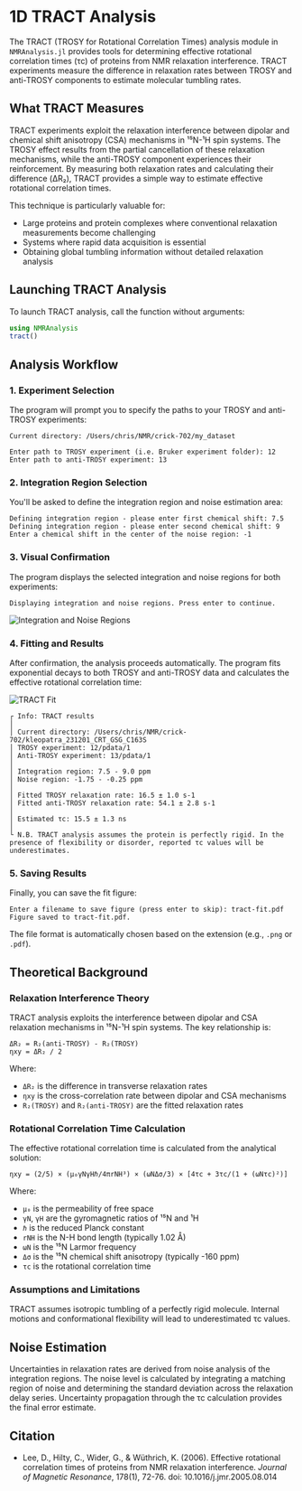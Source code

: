 # 1D TRACT Analysis

The TRACT (TROSY for Rotational Correlation Times) analysis module in `NMRAnalysis.jl` provides tools for determining effective rotational correlation times (τc) of proteins from NMR relaxation interference. TRACT experiments measure the difference in relaxation rates between TROSY and anti-TROSY components to estimate molecular tumbling rates.

## What TRACT Measures

TRACT experiments exploit the relaxation interference between dipolar and chemical shift anisotropy (CSA) mechanisms in ¹⁵N-¹H spin systems. The TROSY effect results from the partial cancellation of these relaxation mechanisms, while the anti-TROSY component experiences their reinforcement. By measuring both relaxation rates and calculating their difference (ΔR₂), TRACT provides a simple way to estimate effective rotational correlation times.

This technique is particularly valuable for:
- Large proteins and protein complexes where conventional relaxation measurements become challenging
- Systems where rapid data acquisition is essential
- Obtaining global tumbling information without detailed relaxation analysis

## Launching TRACT Analysis

To launch TRACT analysis, call the function without arguments:

```julia
using NMRAnalysis
tract()
```

## Analysis Workflow

### 1. Experiment Selection

The program will prompt you to specify the paths to your TROSY and anti-TROSY experiments:

```
Current directory: /Users/chris/NMR/crick-702/my_dataset

Enter path to TROSY experiment (i.e. Bruker experiment folder): 12
Enter path to anti-TROSY experiment: 13
```

### 2. Integration Region Selection

You'll be asked to define the integration region and noise estimation area:

```
Defining integration region - please enter first chemical shift: 7.5
Defining integration region - please enter second chemical shift: 9
Enter a chemical shift in the center of the noise region: -1
```

### 3. Visual Confirmation

The program displays the selected integration and noise regions for both experiments:

```
Displaying integration and noise regions. Press enter to continue.
```

![Integration and Noise Regions](assets/tract-regions.png)

### 4. Fitting and Results

After confirmation, the analysis proceeds automatically. The program fits exponential decays to both TROSY and anti-TROSY data and calculates the effective rotational correlation time:

![TRACT Fit](assets/tract-fit.png)

```
┌ Info: TRACT results
│ 
│ Current directory: /Users/chris/NMR/crick-702/kleopatra_231201_CRT_GSG_C163S
│ TROSY experiment: 12/pdata/1
│ Anti-TROSY experiment: 13/pdata/1
│ 
│ Integration region: 7.5 - 9.0 ppm
│ Noise region: -1.75 - -0.25 ppm
│ 
│ Fitted TROSY relaxation rate: 16.5 ± 1.0 s-1
│ Fitted anti-TROSY relaxation rate: 54.1 ± 2.8 s-1
│ 
│ Estimated τc: 15.5 ± 1.3 ns
│ 
└ N.B. TRACT analysis assumes the protein is perfectly rigid. In the presence of flexibility or disorder, reported τc values will be underestimates.
```

### 5. Saving Results

Finally, you can save the fit figure:

```
Enter a filename to save figure (press enter to skip): tract-fit.pdf
Figure saved to tract-fit.pdf.
```

The file format is automatically chosen based on the extension (e.g., `.png` or `.pdf`).

## Theoretical Background

### Relaxation Interference Theory

TRACT analysis exploits the interference between dipolar and CSA relaxation mechanisms in ¹⁵N-¹H spin systems. The key relationship is:

```
ΔR₂ = R₂(anti-TROSY) - R₂(TROSY)
ηxy = ΔR₂ / 2
```

Where:
- `ΔR₂` is the difference in transverse relaxation rates
- `ηxy` is the cross-correlation rate between dipolar and CSA mechanisms
- `R₂(TROSY)` and `R₂(anti-TROSY)` are the fitted relaxation rates

### Rotational Correlation Time Calculation

The effective rotational correlation time is calculated from the analytical solution:

```
ηxy = (2/5) × (μ₀γNγHℏ/4πrNH³) × (ωNΔσ/3) × [4τc + 3τc/(1 + (ωNτc)²)]
```

Where:
- `μ₀` is the permeability of free space
- `γN`, `γH` are the gyromagnetic ratios of ¹⁵N and ¹H
- `ℏ` is the reduced Planck constant
- `rNH` is the N-H bond length (typically 1.02 Å)
- `ωN` is the ¹⁵N Larmor frequency
- `Δσ` is the ¹⁵N chemical shift anisotropy (typically -160 ppm)
- `τc` is the rotational correlation time

### Assumptions and Limitations

TRACT assumes isotropic tumbling of a perfectly rigid molecule. Internal motions and conformational flexibility will lead to underestimated τc values.

## Noise Estimation

Uncertainties in relaxation rates are derived from noise analysis of the integration regions. The noise level is calculated by integrating a matching region of noise and determining the standard deviation across the relaxation delay series. Uncertainty propagation through the τc calculation provides the final error estimate.

## Citation

* Lee, D., Hilty, C., Wider, G., & Wüthrich, K. (2006). Effective rotational correlation times of proteins from NMR relaxation interference. *Journal of Magnetic Resonance*, 178(1), 72-76. doi: 10.1016/j.jmr.2005.08.014
